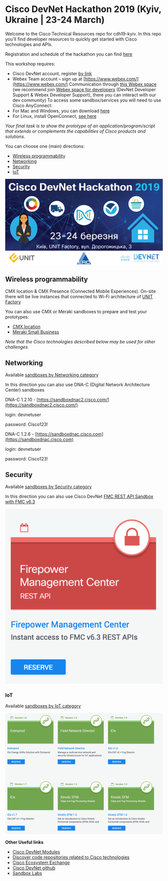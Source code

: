 # Cisco DevNet Hackathon 2019 (Kyiv, Ukraine | 23-24 March)

Welcome to the Cisco Technical Resources repo for cdh19-kyiv.
In this repo you'll find developer resources to quickly get started with Cisco technologies and APIs.

Registration and schedule of the hackathon you can find [here](https://www.cisco.com/c/m/uk_ua/training-events/2018/hackathon/index.html)

This workshop requires: 
 - Cisco DevNet account, register [by link](https://developer.cisco.com/join/kyiv0319) 
 - Webex Team account – sign up at [https://www.webex.com/](https://www.webex.com/) Communication through [this Webex space](https://eurl.io/#BJaDYXtPN)  
   (we recommend join [Webex space for developers](https://developer.cisco.com/site/spark-chat/) (DevNet Developer Support & Webex Developer Support), there you can interact with our dev community)
To access some sandbox/services you will need to use Cisco AnyConnect:
 - For Mac and Windows, you can download [here](https://developer.cisco.com/site/sandbox/anyconnect/)
 - For Linux, install OpenConnect, [see here](https://developer.cisco.com/learning/modules/dev-setup/dev-ubuntu/step/7)
 

_Your final task is to show the prototype of an application/program/script that extends or complements the capabilities of Cisco products and solutions._

You can choose one (main) directions:

  - [Wireless programmability](#wireless-programmability)
  - [Networking](#networking)
  - [Security](#security)
  - [IoT](#iot)
  
![](docs/img/Cisco_DevNet_Hackathon_Kyiv_poster.jpg)


## Wireless programmability

CMX location & CMX Presence (Connected Mobile Experiences). On-site there will be live instances that connected to Wi-Fi architecture of [UNIT Factory](https://unit.ua/en/) 

You can also use CMX or Meraki sandboxes to prepare and test your prototypes:
  - [CMX location](https://devnetsandbox.cisco.com/RM/Diagram/Index/3f3178e9-8c8e-4b9a-9ced-689602d493cb?diagramType=Topology)
  - [Meraki Small Business](https://devnetsandbox.cisco.com/RM/Diagram/Index/aa48e6e2-3e59-4b87-bfe5-7833c45f8db8?diagramType=Topology)
  
_Note that the Cisco technologies described below may be used for other challenges_


## Networking

Available [sandboxes by Networking category](https://devnetsandbox.cisco.com/RM/Topology?c=14ec7ccf-2988-474e-a135-1e90b9bc6caf)

In this direction you can also use DNA-C (Digital Network Architecture Center) sandboxes

DNA-C 1.2.10 - [https://sandboxdnac2.cisco.com/](https://sandboxdnac2.cisco.com/)

login: devnetuser

password: Cisco123!

DNA-C 1.2.6 - [https://sandboxdnac.cisco.com](https://sandboxdnac.cisco.com)

login: devnetuser

password: Cisco123!

## Security

Available [sandboxes by Security category](https://devnetsandbox.cisco.com/RM/Topology?c=a6f8430c-5b24-439d-b28a-effb42d4c20c)

In this direction you can also use Cisco DevNet [FMC REST API Sandbox with FMC v6.3](https://devnetsandbox.cisco.com/RM/Diagram/Index/1228cb22-b2ba-48d3-a70a-86a53f4eecc0?diagramType=Topology)

![](docs/img/FMC_REST_API_Sandbox.png)

### IoT

Available [sandboxes by IoT category](https://devnetsandbox.cisco.com/RM/Topology?c=171f6448-a74a-4831-a8c5-ad6f681bfc0d)

![](docs/img/iot_sandboxes.png)

**Other Useful links**

- [Cisco DevNet Modules](https://developer.cisco.com/learning/modules)
- [Discover code repositories related to Cisco technologies](https://developer.cisco.com/codeexchange/)
- [Cisco Ecosystem Exchange](https://developer.cisco.com/ecosystem)
- [Cisco DevNet github](https://github.com/CiscoDevNet)
- [Sandbox Labs](https://devnetsandbox.cisco.com/RM/Topology)

